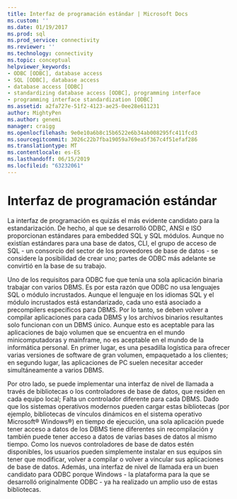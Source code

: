 ```yaml
---
title: Interfaz de programación estándar | Microsoft Docs
ms.custom: ''
ms.date: 01/19/2017
ms.prod: sql
ms.prod_service: connectivity
ms.reviewer: ''
ms.technology: connectivity
ms.topic: conceptual
helpviewer_keywords:
- ODBC [ODBC], database access
- SQL [ODBC], database access
- database access [ODBC]
- standardizing database access [ODBC], programming interface
- programming interface standardization [ODBC]
ms.assetid: a2fa727e-51f2-4123-ae25-0ee28e611231
author: MightyPen
ms.author: genemi
manager: craigg
ms.openlocfilehash: 9e0e10a6b8c15b6522e6b34ab008295fc411fcd3
ms.sourcegitcommit: 3026c22b7fba19059a769ea5f367c4f51efaf286
ms.translationtype: MT
ms.contentlocale: es-ES
ms.lasthandoff: 06/15/2019
ms.locfileid: "63232061"
---
```

# <a name="standard-programming-interface"></a>Interfaz de programación estándar
La interfaz de programación es quizás el más evidente candidato para la estandarización. De hecho, al que se desarrolló ODBC, ANSI e ISO proporcionan estándares para embedded SQL y SQL módulos. Aunque no existían estándares para una base de datos, CLI, el grupo de acceso de SQL - un consorcio del sector de los proveedores de base de datos - se considere la posibilidad de crear uno; partes de ODBC más adelante se convirtió en la base de su trabajo.  
  
 Uno de los requisitos para ODBC fue que tenía una sola aplicación binaria trabajar con varios DBMS. Es por esta razón que ODBC no usa lenguajes SQL o módulo incrustados. Aunque el lenguaje en los idiomas SQL y el módulo incrustados está estandarizado, cada uno está asociado a precompilers específicos para DBMS. Por lo tanto, se deben volver a compilar aplicaciones para cada DBMS y los archivos binarios resultantes solo funcionan con un DBMS único. Aunque esto es aceptable para las aplicaciones de bajo volumen que se encuentra en el mundo minicomputadoras y mainframe, no es aceptable en el mundo de la informática personal. En primer lugar, es una pesadilla logística para ofrecer varias versiones de software de gran volumen, empaquetado a los clientes; en segundo lugar, las aplicaciones de PC suelen necesitar acceder simultáneamente a varios DBMS.  
  
 Por otro lado, se puede implementar una interfaz de nivel de llamada a través de bibliotecas o los controladores de base de datos, que residen en cada equipo local; Falta un controlador diferente para cada DBMS. Dado que los sistemas operativos modernos pueden cargar estas bibliotecas (por ejemplo, bibliotecas de vínculos dinámicos en el sistema operativo Microsoft® Windows®) en tiempo de ejecución, una sola aplicación puede tener acceso a datos de los DBMS tiene diferentes sin recompilación y también puede tener acceso a datos de varias bases de datos al mismo tiempo. Como los nuevos controladores de base de datos estén disponibles, los usuarios pueden simplemente instalar en sus equipos sin tener que modificar, volver a compilar o volver a vincular sus aplicaciones de base de datos. Además, una interfaz de nivel de llamada era un buen candidato para ODBC porque Windows - la plataforma para la que se desarrolló originalmente ODBC - ya ha realizado un amplio uso de estas bibliotecas.
